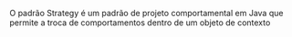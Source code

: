 O padrão Strategy é um padrão de projeto comportamental em Java que permite a troca de comportamentos dentro de um objeto de contexto
